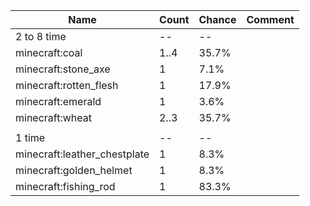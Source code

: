 | Name                         | Count | Chance | Comment |
| ---------------------------- | ----- | ------ | ------- |
| 2 to 8 time                  |    -- |     -- |         |
| minecraft:coal               |  1..4 |  35.7% |         |
| minecraft:stone_axe          |     1 |   7.1% |         |
| minecraft:rotten_flesh       |     1 |  17.9% |         |
| minecraft:emerald            |     1 |   3.6% |         |
| minecraft:wheat              |  2..3 |  35.7% |         |
|                              |       |        |         |
| 1 time                       |    -- |     -- |         |
| minecraft:leather_chestplate |     1 |   8.3% |         |
| minecraft:golden_helmet      |     1 |   8.3% |         |
| minecraft:fishing_rod        |     1 |  83.3% |         |